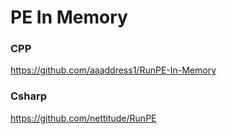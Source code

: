 # PE In Memory

### CPP

https://github.com/aaaddress1/RunPE-In-Memory

### Csharp

https://github.com/nettitude/RunPE
